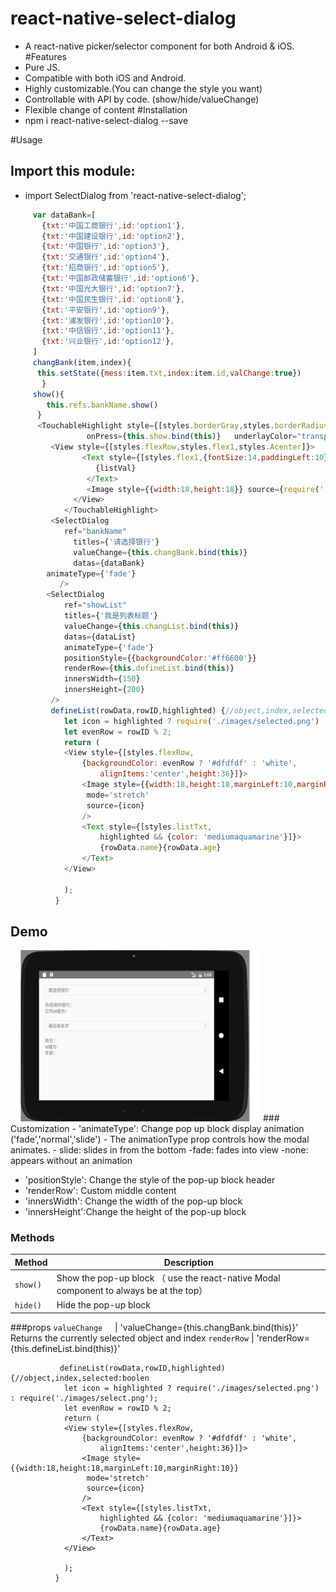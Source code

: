 # react-native-select-dialog
- A react-native picker/selector component for both Android & iOS.
#Features
- Pure JS.
- Compatible with both iOS and Android.
- Highly customizable.(You can change the style you want)
- Controllable with API by code. (show/hide/valueChange)
- Flexible change of content
#Installation
- npm i react-native-select-dialog --save

#Usage
## Import this module:
- import SelectDialog from 'react-native-select-dialog';

```javascript
     var dataBank=[
       {txt:'中国工商银行',id:'option1'},
       {txt:'中国建设银行',id:'option2'},
       {txt:'中国银行',id:'option3'},
       {txt:'交通银行',id:'option4'},
       {txt:'招商银行',id:'option5'},
       {txt:'中国邮政储蓄银行',id:'option6'},
       {txt:'中国光大银行',id:'option7'},
       {txt:'中国民生银行',id:'option8'},
       {txt:'平安银行',id:'option9'},
       {txt:'浦发银行',id:'option10'},
       {txt:'中信银行',id:'option11'},
       {txt:'兴业银行',id:'option12'},
     ]
     changBank(item,index){
      this.setState({mess:item.txt,index:item.id,valChange:true})	  
	   }
     show(){
        this.refs.bankName.show()
      }
      <TouchableHighlight style={[styles.borderGray,styles.borderRadius3,{flexDirection:'row',height:32,margin:20}]}  
				 onPress={this.show.bind(this)}   underlayColor="transparent">
         <View style={[styles.flexRow,styles.flex1,styles.Acenter]}>
			    <Text style={[styles.flex1,{fontSize:14,paddingLeft:10}]}>
				   {listVal}
				 </Text>
				 <Image style={{width:18,height:18}} source={require('./product/imgs/Arrow.png')} />
		      </View>
		    </TouchableHighlight>
         <SelectDialog 
		    ref="bankName" 
			  titles={'请选择银行'} 
			  valueChange={this.changBank.bind(this)} 
			  datas={dataBank}
        animateType={'fade'}			  
		   />
		<SelectDialog 
			ref="showList" 
			titles={'我是列表标题'} 
			valueChange={this.changList.bind(this)} 
			datas={dataList}
			animateType={'fade'}
			positionStyle={{backgroundColor:'#ff6600'}}	
			renderRow={this.defineList.bind(this)}
			innersWidth={150}
			innersHeight={200}					  
		 />
         defineList(rowData,rowID,highlighted) {//object,index,selected:boolen
		    let icon = highlighted ? require('./images/selected.png') : require('./images/select.png');
		    let evenRow = rowID % 2;
		    return (
			<View style={[styles.flexRow,
				{backgroundColor: evenRow ? '#dfdfdf' : 'white',
					alignItems:'center',height:36}]}>
			    <Image style={{width:18,height:18,marginLeft:10,marginRight:10}}
				 mode='stretch'
				 source={icon}
			    />
			    <Text style={[styles.listTxt, 
				    highlighted && {color: 'mediumaquamarine'}]}>
					{rowData.name}{rowData.age}
			    </Text>
			</View>

		    );
		  }		 
```
    
## Demo
<img src="https://github.com/antiantian/react-native-zDialog-List/blob/master/show.gif" width = "400" height = "auto" alt="Demo 1"/>
### Customization
- 'animateType': Change pop up block display animation ('fade','normal','slide')
       - The animationType prop controls how the modal animates.
            - slide: slides in from the bottom
            -fade: fades into view
            -none: appears without an animation
	    
- 'positionStyle': Change the style of the pop-up block header
- 'renderRow':  Custom middle content
- 'innersWidth': Change the width of the pop-up block
- 'innersHeight':Change the height of the pop-up block

### Methods
Method            |  Description
----------------- |  -----------
`show()`          |  Show the pop-up block   （ use the react-native Modal component  to always be at the top）
`hide()`          |  Hide the pop-up block

###props
`valueChange`     |  'valueChange={this.changBank.bind(this)}'  Returns the currently selected object and index
`renderRow`       |  'renderRow={this.defineList.bind(this)}'  
```
		   defineList(rowData,rowID,highlighted) {//object,index,selected:boolen
		    let icon = highlighted ? require('./images/selected.png') : require('./images/select.png');
		    let evenRow = rowID % 2;
		    return (
			<View style={[styles.flexRow,
				{backgroundColor: evenRow ? '#dfdfdf' : 'white',
					alignItems:'center',height:36}]}>
			    <Image style={{width:18,height:18,marginLeft:10,marginRight:10}}
				 mode='stretch'
				 source={icon}
			    />
			    <Text style={[styles.listTxt, 
				    highlighted && {color: 'mediumaquamarine'}]}>
					{rowData.name}{rowData.age}
			    </Text>
			</View>

		    );
		  }



